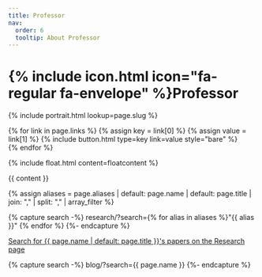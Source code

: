 ```yaml
---
title: Professor
nav:
  order: 6
  tooltip: About Professor
---
```


# {% include icon.html icon="fa-regular fa-envelope" %}Professor

{% include portrait.html lookup=page.slug %}

<div>
  {% for link in page.links %}
    {% assign key = link[0] %}
    {% assign value = link[1] %}
    {% include button.html type=key link=value style="bare" %}<br>
  {% endfor %}
</div>

{% include float.html content=floatcontent %}

{{ content }}

{% assign aliases = page.aliases
  | default: page.name
  | default: page.title
  | join: ","
  | split: ","
  | array_filter
%}

{% capture search -%}
  research/?search={% for alias in aliases %}"{{ alias }}" {% endfor %}
{%- endcapture %}

<p class="center">
  <a href="{{ search | relative_url | uri_escape }}">
    Search for {{ page.name | default: page.title }}'s papers on the Research page
  </a>
</p>

{% capture search -%}
  blog/?search={{ page.name }}
{%- endcapture %}
